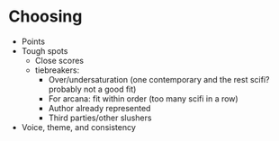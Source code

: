 # Choosing

* Points
* Tough spots
    * Close scores
    * tiebreakers:
        * Over/undersaturation (one contemporary and the rest scifi? probably not a good fit)
        * For arcana: fit within order (too many scifi in a row)
        * Author already represented
        * Third parties/other slushers
* Voice, theme, and consistency

